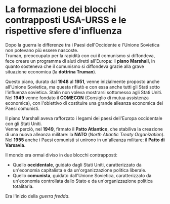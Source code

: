 # La formazione dei blocchi contrapposti USA-URSS e le rispettive sfere d'influenza

Dopo la guerra le differenze tra i Paesi dell'Occidente e l'Unione Sovietica non
potevano più essere nascoste.\
Truman, preoccupato per la rapidità con cui il comunismo si diffondeva, fece
creare un programma di aiuti diretti all'Europa: il **piano Marshall**, in
quanto sosteneva che il comunismo si diffondeva grazie alla grave situazione
economica (la **dottrina Truman**).

Questo piano, durato dal **1948** al **1951**, venne inizialmente proposto anche
all'Unione Sovietica, ma questa rifiutò e con essa anche tutti gli Stati sotto
l'influenza sovietica. Stalin non voleva mostrarsi sottomesso agli Stati Uniti.\
Nel **1949** venne fondato il **COMECON** (Consiglio di mutua assistenza
economica), con l'obiettivo di costituire una grande alleanza economica dei
Paesi comunisti.

Il piano Marshall aveva rafforzato i legami dei paesi dell'Europa occidentale
con gli Stati Uniti.\
Venne perciò, nel **1949**, firmato il **Patto Atlantico**, che stabiliva la
creazione di una nuova alleanza militare: la **NATO** (*North Atlantic Treaty
Organization*).\
Nel **1955** anche i Paesi comunisti si unirono in un'alleanza militare: il
**Patto di Varsavia**.

Il mondo era ormai diviso in due blocchi contrapposti:
- Quello **occidentale**, guidato dagli Stati Uniti, caratterizzato da
  un'economia capitalista e da un'organizzazione politica liberale.
- Quello **comunista**, guidato dall'Unione Sovietica, caratterizzato da
  un'economia controllata dallo Stato e da un'organizzazione politica
  totalitaria.

Era l'inizio della *guerra fredda*.
